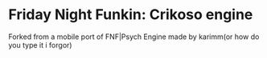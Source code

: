 # Friday Night Funkin: Crikoso engine

Forked from a mobile port of FNF|Psych Engine made by karimm(or how do you type it i forgor)

